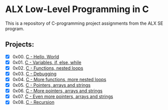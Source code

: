 # ALX Low-Level Programming in C
This is a repository of C-programming project assignments from the ALX SE program.

## Projects:
- [x] 0x00. [C - Hello, World](https://github.com/terrymk99/alx-low_level_programming/tree/master/0x00-hello_world)
- [x] 0x01. [C - Variables, if, else, while](https://github.com/terrymk99/alx-low_level_programming/tree/master/0x01-variables_if_else_while)
- [x] 0x02. [C - Functions, nested loops](https://github.com/terrymk99/alx-low_level_programming/tree/master/0x02-functions_nested_loops)
- [x] 0x03. [C - Debugging](https://github.com/terrymk99/alx-low_level_programming/tree/master/0x03-debugging)
- [x] 0x04. [C - More functions, more nested loops](https://github.com/terrymk99/alx-low_level_programming/tree/master/0x04-more_functions_nested_loops)
- [x] 0x05. [C - Pointers, arrays and strings](https://github.com/terrymk99/alx-low_level_programming/tree/master/0x05-pointers_arrays_strings)
- [x] 0x06. [C - More pointers, arrays and strings](https://github.com/terrymk99/alx-low_level_programming/tree/master/0x06-pointers_arrays_strings)
- [x] 0x07. [C - Even more pointers, arrays and strings]()
- [x] 0x08. [C - Recursion](https://github.com/terrymk99/alx-low_level_programming/tree/master/0x08-recursion)
